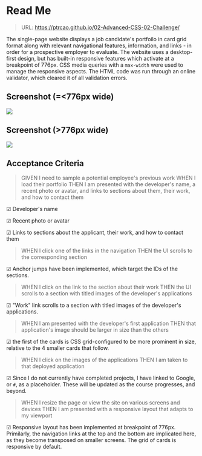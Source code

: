 # Read Me

> URL: <a href="https://ptrcao.github.io/02-Advanced-CSS-02-Challenge/">https://ptrcao.github.io/02-Advanced-CSS-02-Challenge/</a>

The single-page website displays a job candidate's portfoilo in card grid format along with relevant navigational features, information, and links - in order for a prospective employer to evaluate.  The website uses a desktop-first design, but has built-in responsive features which activate at a breakpoint of 776px.  CSS media queries with a `max-width` were used to manage the responsive aspects.  The HTML code was run through an online validator, which cleared it of all validation errors.

## Screenshot (=<776px wide)
<img src="./Desktop screenshot.png">

## Screenshot (>776px wide)
<img src="./Small device screenshot.png">

## Acceptance Criteria
> GIVEN I need to sample a potential employee's previous work
WHEN I load their portfolio
THEN I am presented with the developer's name, a recent photo or avatar, and links to sections about them, their work, and how to contact them

&#9745; Developer's name

&#9745; Recent photo or avatar

&#9745; Links to sections about the applicant, their work, and how to contact them


> WHEN I click one of the links in the navigation
THEN the UI scrolls to the corresponding section

&#9745; Anchor jumps have been implemented, which target the IDs of the sections.

> WHEN I click on the link to the section about their work
THEN the UI scrolls to a section with titled images of the developer's applications

&#9745; "Work" link scrolls to a section with titled images of the developer's applications.

> WHEN I am presented with the developer's first application
THEN that application's image should be larger in size than the others

&#9745; the first of the cards is CSS grid-configured to be more prominent in size, relative to the 4 smaller cards that follow.

> WHEN I click on the images of the applications
THEN I am taken to that deployed application

&#9745; Since I do not currently have completed projects, I have linked to Google, or `#`, as a placeholder.  These will be updated as the course progresses, and beyond.

> WHEN I resize the page or view the site on various screens and devices
THEN I am presented with a responsive layout that adapts to my viewport

&#9745; Responsive layout has been implemented at breakpoint of 776px.  Primilarly, the navigation links at the top and the bottom are implicated here, as they become transposed on smaller screens.  The grid of cards is responsive by default.
